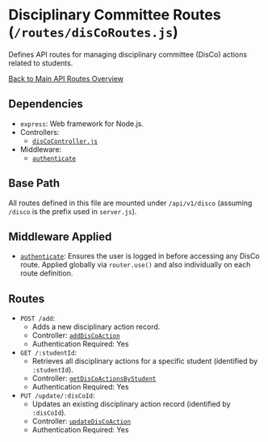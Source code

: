 # Disciplinary Committee Routes (`/routes/disCoRoutes.js`)

Defines API routes for managing disciplinary committee (DisCo) actions related to students.

[Back to Main API Routes Overview](README.md)

## Dependencies

- `express`: Web framework for Node.js.
- Controllers:
  - [`disCoController.js`](../controllers/disCoController.md)
- Middleware:
  - [`authenticate`](../middlewares/auth.md#authenticate-req-res-next)

## Base Path

All routes defined in this file are mounted under `/api/v1/disco` (assuming `/disco` is the prefix used in `server.js`).

## Middleware Applied

- [`authenticate`](../middlewares/auth.md#authenticate-req-res-next): Ensures the user is logged in before accessing any DisCo route. Applied globally via `router.use()` and also individually on each route definition.

## Routes

- `POST /add`:
  - Adds a new disciplinary action record.
  - Controller: [`addDisCoAction`](../controllers/disCoController.md#adddiscoactionreq-res)
  - Authentication Required: Yes
- `GET /:studentId`:
  - Retrieves all disciplinary actions for a specific student (identified by `:studentId`).
  - Controller: [`getDisCoActionsByStudent`](../controllers/disCoController.md#getdiscoactionsbystudentreq-res)
  - Authentication Required: Yes
- `PUT /update/:disCoId`:
  - Updates an existing disciplinary action record (identified by `:disCoId`).
  - Controller: [`updateDisCoAction`](../controllers/disCoController.md#updatediscoactionreq-res)
  - Authentication Required: Yes
